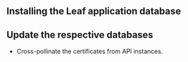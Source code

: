 ## Installing the Leaf application database

## Update the respective databases
- Cross-pollinate the certificates from API instances.